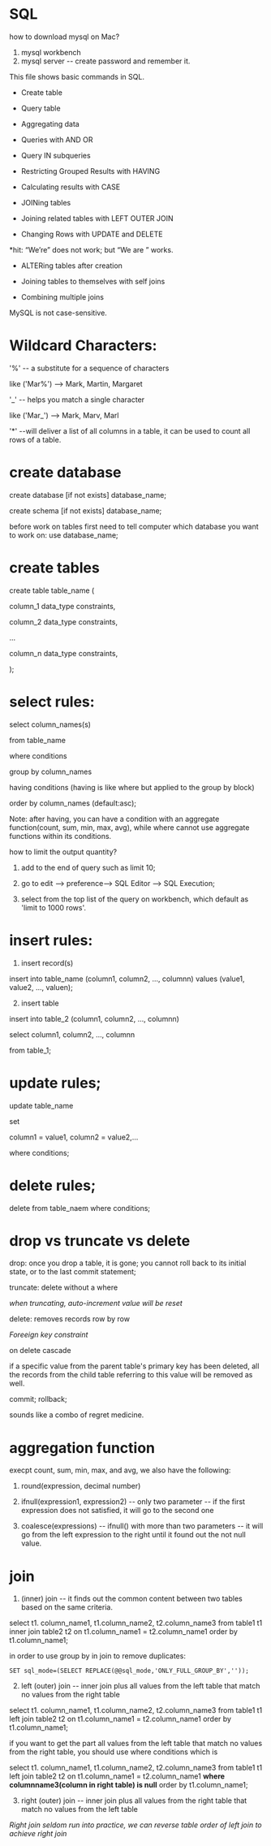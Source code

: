 SQL
===

how to download mysql on Mac?

1. mysql workbench
2. mysql server -- create password and remember it.


This file shows basic commands in SQL.

* Create table

* Query table

* Aggregating data

* Queries with AND OR

* Query IN subqueries

* Restricting Grouped Results with HAVING

* Calculating results with CASE

* JOINing tables

* Joining related tables with LEFT OUTER JOIN

* Changing Rows with UPDATE and DELETE

*hit: “We’re” does not work; but “We are ” works.

* ALTERing tables after creation

* Joining tables to themselves with self joins

* Combining multiple joins

MySQL is not case-sensitive.

Wildcard Characters:
==

'%' -- a substitute for a sequence of characters 

like ('Mar%') --> Mark, Martin, Margaret

'_' -- helps you match a single character

like ('Mar_') --> Mark, Marv, Marl

'*' --will deliver a list of all columns in a table, it can be used to count all rows of a table.

create database
==

create database [if not exists] database_name;

create schema [if not exists] database_name;

before work on tables first need to tell computer which database you want to work on: use database_name;

create tables
==

create table table_name (
  
  column_1 data_type constraints,
  
  column_2 data_type constraints,
  
  ...

  column_n data_type constraints,
  
);

select rules:
==

select column_names(s)

from table_name

where conditions

group by column_names

having conditions (having is like where but applied to the group by block)

order by column_names (default:asc);


Note: after having, you can have a condition with an aggregate function(count, sum, min, max, avg), while where cannot use aggregate functions within its conditions.

how to limit the output quantity?

1. add to the end of query such as limit 10;

2. go to edit --> preference--> SQL Editor --> SQL Execution;

3. select from the top list of the query on workbench, which default as 'limit to 1000 rows'.

insert rules:
==

1. insert record(s)

insert into table_name (column1, column2, ..., columnn) values (value1, value2, ..., valuen);

2. insert table

insert into table_2 (column1, column2, ..., columnn)

select column1, column2, ..., columnn

from table_1;


update rules;
==

update table_name

set

  column1 = value1, column2 = value2,...

where conditions;


delete rules;
==

delete from table_naem
where conditions;

drop vs truncate vs delete
==

drop: once you drop a table, it is gone; you cannot roll back to its initial state, or to the last commit statement;

truncate: delete without a where 

*when truncating, auto-increment value will be reset*

delete: removes records row by row


*Foreeign key constraint*

on delete cascade

if a specific value from the parent table's primary key has been deleted, all the records from the child table referring to this value will be removed as well.


commit;
rollback;

sounds like a combo of regret medicine.


aggregation function
==
execpt count, sum, min, max, and avg, we also have the following:

1. round(expression, decimal number)

2. ifnull(expression1, expression2)  -- only two parameter -- if the first expression does not satisfied, it will go to the second one

3. coalesce(expressions) -- ifnull() with more than two parameters -- it will go from the left expression to the right until it found out the not null value.

join
==

1. (inner) join -- it finds out the common content between two tables based on the same criteria.

select t1. column_name1, t1.column_name2, t2.column_name3 from table1 t1 inner join table2 t2 on t1.column_name1 = t2.column_name1 order by t1.column_name1;

in order to use group by in join to remove duplicates:

```
SET sql_mode=(SELECT REPLACE(@@sql_mode,'ONLY_FULL_GROUP_BY',''));
```

2. left (outer) join -- inner join plus all values from the left table that match no values from the right table

select t1. column_name1, t1.column_name2, t2.column_name3 from table1 t1 left join table2 t2 on t1.column_name1 = t2.column_name1 order by t1.column_name1;

if you want to get the part all values from the left table that match no values from the right table, you should use where conditions which is 

select t1. column_name1, t1.column_name2, t2.column_name3 from table1 t1 left join table2 t2 on t1.column_name1 = t2.column_name1 **where columnname3(column in right table) is null** order by t1.column_name1;

3. right (outer) join -- inner join plus all values from the right table that match no values from the left table

*Right join seldom run into practice, we can reverse table order of left join to achieve right join*





